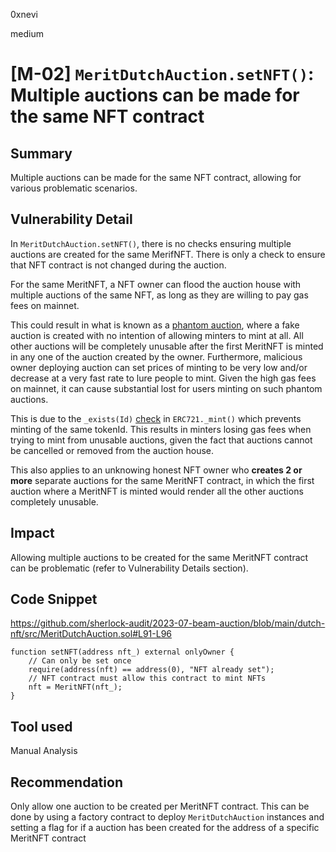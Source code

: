 0xnevi

medium

# [M-02] `MeritDutchAuction.setNFT()`: Multiple auctions can be made for the same NFT contract

## Summary
Multiple auctions can be made for the same NFT contract, allowing for various problematic scenarios.

## Vulnerability Detail
In `MeritDutchAuction.setNFT()`, there is no checks ensuring multiple auctions are created for the same MerifNFT. There is only a check to ensure that NFT contract is not changed during the auction.

For the same MeritNFT, a NFT owner can flood the auction house with multiple auctions of the same NFT, as long as they are willing to pay gas fees on mainnet. 

This could result in what is known as a [phantom auction](https://right.ly/our-views-and-opinions/going-going-scam/), where a fake auction is created with no intention of allowing minters to mint at all. All other auctions will be completely unusable after the first MeritNFT is minted in any one of the auction created by the owner. Furthermore, malicious owner deploying auction can set prices of minting to be very low and/or decrease at a very fast rate to lure people to mint. Given the high gas fees on mainnet, it can cause substantial lost for users minting on such phantom auctions.

This is due to the `_exists(Id)` [check](https://github.com/OpenZeppelin/openzeppelin-contracts/blob/master/contracts/token/ERC721/ERC721.sol#L276) in `ERC721._mint()` which prevents minting of the same tokenId. This results in minters losing gas fees when trying to mint from unusable auctions, given the fact that auctions cannot be cancelled or removed from the auction house. 

This also applies to an unknowing honest NFT owner who **creates 2 or more** separate auctions for the same MeritNFT contract, in which the first auction where a MeritNFT is minted  would render all the other auctions completely unusable.

## Impact
Allowing multiple auctions to be created for the same MeritNFT contract can be problematic (refer to Vulnerability Details section).

## Code Snippet
https://github.com/sherlock-audit/2023-07-beam-auction/blob/main/dutch-nft/src/MeritDutchAuction.sol#L91-L96
```solidity
function setNFT(address nft_) external onlyOwner {
    // Can only be set once
    require(address(nft) == address(0), "NFT already set");
    // NFT contract must allow this contract to mint NFTs
    nft = MeritNFT(nft_);
}
```

## Tool used
Manual Analysis

## Recommendation
Only allow one auction to be created per MeritNFT contract. This can be done by using a factory contract to deploy `MeritDutchAuction` instances and setting a flag for if a auction has been created for the address of a specific MeritNFT contract
